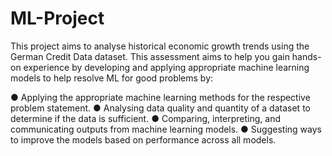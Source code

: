 # ML-Project

This project aims to analyse historical economic growth trends using the German Credit Data dataset. This assessment aims to help you gain hands-on experience by developing and applying appropriate
machine learning models to help resolve ML for good problems by:

  ● Applying the appropriate machine learning methods for the respective problem statement.
  ● Analysing data quality and quantity of a dataset to determine if the data is sufficient.
  ● Comparing, interpreting, and communicating outputs from machine learning models.
  ● Suggesting ways to improve the models based on performance across all models.
